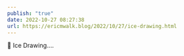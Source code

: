 ```yaml
---
publish: "true"
date: 2022-10-27 08:27:38
url: https://ericmwalk.blog/2022/10/27/ice-drawing.html
---
```

<div xmlns="http://www.w3.org/1999/xhtml">
<p>🏒 Ice Drawing….</p>
</div>